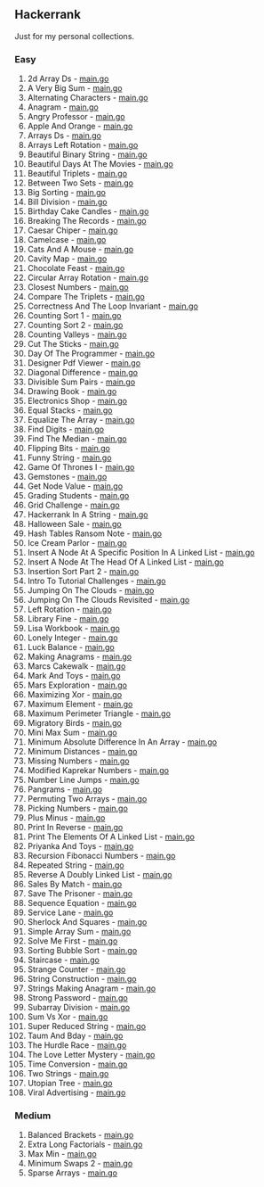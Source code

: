 ## Hackerrank

Just for my personal collections.

<!-- start dictionary -->

### Easy 
1. 2d Array Ds - [main.go](easy/2d-array-ds/main.go)
2. A Very Big Sum - [main.go](easy/a-very-big-sum/main.go)
3. Alternating Characters - [main.go](easy/alternating-characters/main.go)
4. Anagram - [main.go](easy/anagram/main.go)
5. Angry Professor - [main.go](easy/angry-professor/main.go)
6. Apple And Orange - [main.go](easy/apple-and-orange/main.go)
7. Arrays Ds - [main.go](easy/arrays-ds/main.go)
8. Arrays Left Rotation - [main.go](easy/arrays-left-rotation/main.go)
9. Beautiful Binary String - [main.go](easy/beautiful-binary-string/main.go)
10. Beautiful Days At The Movies - [main.go](easy/beautiful-days-at-the-movies/main.go)
11. Beautiful Triplets - [main.go](easy/beautiful-triplets/main.go)
12. Between Two Sets - [main.go](easy/between-two-sets/main.go)
13. Big Sorting - [main.go](easy/big-sorting/main.go)
14. Bill Division - [main.go](easy/bill-division/main.go)
15. Birthday Cake Candles - [main.go](easy/birthday-cake-candles/main.go)
16. Breaking The Records - [main.go](easy/breaking-the-records/main.go)
17. Caesar Chiper - [main.go](easy/caesar-chiper/main.go)
18. Camelcase - [main.go](easy/camelcase/main.go)
19. Cats And A Mouse - [main.go](easy/cats-and-a-mouse/main.go)
20. Cavity Map - [main.go](easy/cavity-map/main.go)
21. Chocolate Feast - [main.go](easy/chocolate-feast/main.go)
22. Circular Array Rotation - [main.go](easy/circular-array-rotation/main.go)
23. Closest Numbers - [main.go](easy/closest-numbers/main.go)
24. Compare The Triplets - [main.go](easy/compare-the-triplets/main.go)
25. Correctness And The Loop Invariant - [main.go](easy/correctness-and-the-loop-invariant/main.go)
26. Counting Sort 1 - [main.go](easy/counting-sort-1/main.go)
27. Counting Sort 2 - [main.go](easy/counting-sort-2/main.go)
28. Counting Valleys - [main.go](easy/counting-valleys/main.go)
29. Cut The Sticks - [main.go](easy/cut-the-sticks/main.go)
30. Day Of The Programmer - [main.go](easy/day-of-the-programmer/main.go)
31. Designer Pdf Viewer - [main.go](easy/designer-pdf-viewer/main.go)
32. Diagonal Difference - [main.go](easy/diagonal-difference/main.go)
33. Divisible Sum Pairs - [main.go](easy/divisible-sum-pairs/main.go)
34. Drawing Book - [main.go](easy/drawing-book/main.go)
35. Electronics Shop - [main.go](easy/electronics-shop/main.go)
36. Equal Stacks - [main.go](easy/equal-stacks/main.go)
37. Equalize The Array - [main.go](easy/equalize-the-array/main.go)
38. Find Digits - [main.go](easy/find-digits/main.go)
39. Find The Median - [main.go](easy/find-the-median/main.go)
40. Flipping Bits - [main.go](easy/flipping-bits/main.go)
41. Funny String - [main.go](easy/funny-string/main.go)
42. Game Of Thrones I - [main.go](easy/game-of-thrones-i/main.go)
43. Gemstones - [main.go](easy/gemstones/main.go)
44. Get Node Value - [main.go](easy/get-node-value/main.go)
45. Grading Students - [main.go](easy/grading-students/main.go)
46. Grid Challenge - [main.go](easy/grid-challenge/main.go)
47. Hackerrank In A String - [main.go](easy/hackerrank-in-a-string/main.go)
48. Halloween Sale - [main.go](easy/halloween-sale/main.go)
49. Hash Tables Ransom Note - [main.go](easy/hash-tables-ransom-note/main.go)
50. Ice Cream Parlor - [main.go](easy/ice-cream-parlor/main.go)
51. Insert A Node At A Specific Position In A Linked List - [main.go](easy/insert-a-node-at-a-specific-position-in-a-linked-list/main.go)
52. Insert A Node At The Head Of A Linked List - [main.go](easy/insert-a-node-at-the-head-of-a-linked-list/main.go)
53. Insertion Sort Part 2 - [main.go](easy/insertion-sort-part-2/main.go)
54. Intro To Tutorial Challenges - [main.go](easy/intro-to-tutorial-challenges/main.go)
55. Jumping On The Clouds - [main.go](easy/jumping-on-the-clouds/main.go)
56. Jumping On The Clouds Revisited - [main.go](easy/jumping-on-the-clouds-revisited/main.go)
57. Left Rotation - [main.go](easy/left-rotation/main.go)
58. Library Fine - [main.go](easy/library-fine/main.go)
59. Lisa Workbook - [main.go](easy/lisa-workbook/main.go)
60. Lonely Integer - [main.go](easy/lonely-integer/main.go)
61. Luck Balance - [main.go](easy/luck-balance/main.go)
62. Making Anagrams - [main.go](easy/making-anagrams/main.go)
63. Marcs Cakewalk - [main.go](easy/marcs-cakewalk/main.go)
64. Mark And Toys - [main.go](easy/mark-and-toys/main.go)
65. Mars Exploration - [main.go](easy/mars-exploration/main.go)
66. Maximizing Xor - [main.go](easy/maximizing-xor/main.go)
67. Maximum Element - [main.go](easy/maximum-element/main.go)
68. Maximum Perimeter Triangle - [main.go](easy/maximum-perimeter-triangle/main.go)
69. Migratory Birds - [main.go](easy/migratory-birds/main.go)
70. Mini Max Sum - [main.go](easy/mini-max-sum/main.go)
71. Minimum Absolute Difference In An Array - [main.go](easy/minimum-absolute-difference-in-an-array/main.go)
72. Minimum Distances - [main.go](easy/minimum-distances/main.go)
73. Missing Numbers - [main.go](easy/missing-numbers/main.go)
74. Modified Kaprekar Numbers - [main.go](easy/modified-kaprekar-numbers/main.go)
75. Number Line Jumps - [main.go](easy/number-line-jumps/main.go)
76. Pangrams - [main.go](easy/pangrams/main.go)
77. Permuting Two Arrays - [main.go](easy/permuting-two-arrays/main.go)
78. Picking Numbers - [main.go](easy/picking-numbers/main.go)
79. Plus Minus - [main.go](easy/plus-minus/main.go)
80. Print In Reverse - [main.go](easy/print-in-reverse/main.go)
81. Print The Elements Of A Linked List - [main.go](easy/print-the-elements-of-a-linked-list/main.go)
82. Priyanka And Toys - [main.go](easy/priyanka-and-toys/main.go)
83. Recursion Fibonacci Numbers - [main.go](easy/recursion-fibonacci-numbers/main.go)
84. Repeated String - [main.go](easy/repeated-string/main.go)
85. Reverse A Doubly Linked List - [main.go](easy/reverse-a-doubly-linked-list/main.go)
86. Sales By Match - [main.go](easy/sales-by-match/main.go)
87. Save The Prisoner - [main.go](easy/save-the-prisoner/main.go)
88. Sequence Equation - [main.go](easy/sequence-equation/main.go)
89. Service Lane - [main.go](easy/service-lane/main.go)
90. Sherlock And Squares - [main.go](easy/sherlock-and-squares/main.go)
91. Simple Array Sum - [main.go](easy/simple-array-sum/main.go)
92. Solve Me First - [main.go](easy/solve-me-first/main.go)
93. Sorting Bubble Sort - [main.go](easy/sorting-bubble-sort/main.go)
94. Staircase - [main.go](easy/staircase/main.go)
95. Strange Counter - [main.go](easy/strange-counter/main.go)
96. String Construction - [main.go](easy/string-construction/main.go)
97. Strings Making Anagram - [main.go](easy/strings-making-anagram/main.go)
98. Strong Password - [main.go](easy/strong-password/main.go)
99. Subarray Division - [main.go](easy/subarray-division/main.go)
100. Sum Vs Xor - [main.go](easy/sum-vs-xor/main.go)
101. Super Reduced String - [main.go](easy/super-reduced-string/main.go)
102. Taum And Bday - [main.go](easy/taum-and-bday/main.go)
103. The Hurdle Race - [main.go](easy/the-hurdle-race/main.go)
104. The Love Letter Mystery - [main.go](easy/the-love-letter-mystery/main.go)
105. Time Conversion - [main.go](easy/time-conversion/main.go)
106. Two Strings - [main.go](easy/two-strings/main.go)
107. Utopian Tree - [main.go](easy/utopian-tree/main.go)
108. Viral Advertising - [main.go](easy/viral-advertising/main.go)


### Medium 
1. Balanced Brackets - [main.go](medium/balanced-brackets/main.go)
2. Extra Long Factorials - [main.go](medium/extra-long-factorials/main.go)
3. Max Min - [main.go](medium/max-min/main.go)
4. Minimum Swaps 2 - [main.go](medium/minimum-swaps-2/main.go)
5. Sparse Arrays - [main.go](medium/sparse-arrays/main.go)

<!-- end dictionary -->
